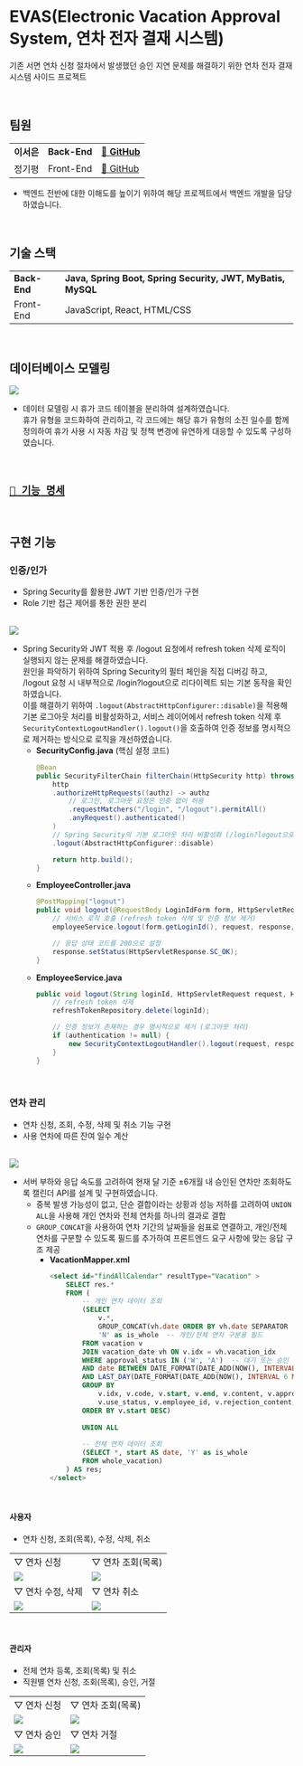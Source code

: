 # EVAS(Electronic Vacation Approval System, 연차 전자 결재 시스템)
기존 서면 연차 신청 절차에서 발생했던 승인 지연 문제를 해결하기 위한 연차 전자 결재 시스템 사이드 프로젝트

<br>

## 팀원
|  |  |  |
| --- | --- | --- |
| **이서은** | **Back-End** | [**🔗 GitHub**](https://github.com/leeseoeun) |
| 정기평 | Front-End | [🔗 GitHub](https://github.com/42da) |
- 백엔드 전반에 대한 이해도를 높이기 위하여 해당 프로젝트에서 백엔드 개발을 담당하였습니다.

<br>

## 기술 스택
|  |  |
| --- | --- |
| **Back-End** | **Java, Spring Boot, Spring Security, JWT, MyBatis, MySQL** |
| Front-End | JavaScript, React, HTML/CSS |

<br>

## 데이터베이스 모델링
<img src="./image/erd.PNG">

<br>

- 데이터 모델링 시 휴가 코드 테이블을 분리하여 설계하였습니다.<br>
휴가 유형을 코드화하여 관리하고, 각 코드에는 해당 휴가 유형의 소진 일수를 함께 정의하여 휴가 사용 시 자동 차감 및 정책 변경에 유연하게 대응할 수 있도록 구성하였습니다.

<br>

## [`🔗 기능 명세`](./functional_specification.md)

<br>

## 구현 기능
### 인증/인가
- Spring Security를 활용한 JWT 기반 인증/인가 구현
- Role 기반 접근 제어를 통한 권한 분리

<br>

<img src="./image/login.PNG">

<br>

- Spring Security와 JWT 적용 후 /logout 요청에서 refresh token 삭제 로직이 실행되지 않는 문제를 해결하였습니다.<br>
원인을 파악하기 위하여 Spring Security의 필터 체인을 직접 디버깅 하고, /logout 요청 시 내부적으로 /login?logout으로 리다이렉트 되는 기본 동작을 확인하였습니다.<br>
이를 해결하기 위하여 `.logout(AbstractHttpConfigurer::disable)`을 적용해 기본 로그아웃 처리를 비활성화하고, 서비스 레이어에서 refresh token 삭제 후 `SecurityContextLogoutHandler().logout()`을 호출하여 인증 정보를 명시적으로 제거하는 방식으로 로직을 개선하였습니다.
    - **SecurityConfig.java** (핵심 설정 코드)
        ```java
        @Bean
        public SecurityFilterChain filterChain(HttpSecurity http) throws Exception {
            http
            .authorizeHttpRequests((authz) -> authz
                // 로그인, 로그아웃 요청은 인증 없이 허용
                .requestMatchers("/login", "/logout").permitAll()
                .anyRequest().authenticated()
            )
            // Spring Security의 기본 로그아웃 처리 비활성화 (/login?logout으로 리다이렉트 등)
            .logout(AbstractHttpConfigurer::disable)

            return http.build();
        }
        ```
    - **EmployeeController.java**
        ```java
        @PostMapping("logout")
        public void logout(@RequestBody LoginIdForm form, HttpServletRequest request, HttpServletResponse response, Authentication authentication) {
            // 서비스 로직 호출 (refresh token 삭제 및 인증 정보 제거)
            employeeService.logout(form.getLoginId(), request, response, authentication);

            // 응답 상태 코드를 200으로 설정
            response.setStatus(HttpServletResponse.SC_OK);
        }
        ```
    - **EmployeeService.java**
        ```java
        public void logout(String loginId, HttpServletRequest request, HttpServletResponse response, Authentication authentication) {
            // refresh token 삭제
            refreshTokenRepository.delete(loginId);

            // 인증 정보가 존재하는 경우 명시적으로 제거 (로그아웃 처리)
            if (authentication != null) {
                new SecurityContextLogoutHandler().logout(request, response, authentication);
            }
        }
        ```

<br>

### 연차 관리
- 연차 신청, 조회, 수정, 삭제 및 취소 기능 구현
- 사용 연차에 따른 잔여 일수 계산

<br>

<img src="./image/employee_apply.PNG">

<br>

- 서버 부하와 응답 속도를 고려하여 현재 달 기준 ±6개월 내 승인된 연차만 조회하도록 캘린더 API를 설계 및 구현하였습니다.
    - 중복 발생 가능성이 없고, 단순 결합이라는 상황과 성능 저하를 고려하여 `UNION ALL`을 사용해 개인 연차와 전체 연차를 하나의 결과로 결합
    - `GROUP_CONCAT`을 사용하여 연차 기간의 날짜들을 쉼표로 연결하고, 개인/전체 연차를 구분할 수 있도록 필드를 추가하여 프론트엔드 요구 사항에 맞는 응답 구조 제공
        - **VacationMapper.xml**
            ```sql
            <select id="findAllCalendar" resultType="Vacation" >
                SELECT res.*
                FROM (
                    -- 개인 연차 데이터 조회
                    (SELECT 
                        v.*, 
                        GROUP_CONCAT(vh.date ORDER BY vh.date SEPARATOR ',') AS date,   -- 연차 기간의 날짜들을 쉼표(,)로 연결하여 하나의 문자열로 생성
                        'N' as is_whole  -- 개인/전체 연차 구분용 필드
                    FROM vacation v 
                    JOIN vacation_date vh ON v.idx = vh.vacation_idx
                    WHERE approval_status IN ('W', 'A')  -- 대기 또는 승인 상태인 연차만 조회
                    AND date BETWEEN DATE_FORMAT(DATE_ADD(NOW(), INTERVAL -6 MONTH), '%Y-%m-01')  -- 현재 기준 6개월 전 첫날
                    AND LAST_DAY(DATE_FORMAT(DATE_ADD(NOW(), INTERVAL 6 MONTH), '%Y-%m-%d'))  -- 현재 기준 6개월 후 마지막 날
                    GROUP BY 
                        v.idx, v.code, v.start, v.end, v.content, v.approval_status, 
                        v.use_status, v.employee_id, v.rejection_content, v.cancellation_content, vh.vacation_idx
                    ORDER BY v.start DESC)
                    
                    UNION ALL
                    
                    -- 전체 연차 데이터 조회
                    (SELECT *, start AS date, 'Y' as is_whole
                    FROM whole_vacation)
                ) AS res;
            </select>
            ```

<br>

#### 사용자
- 연차 신청, 조회(목록), 수정, 삭제, 취소

|||
|-|-|
|▽ 연차 신청|▽ 연차 조회(목록)|
|<img src="./image/l_employee_apply.PNG">|<img src="./image/l_employee_application_list.PNG">|
|▽ 연차 수정, 삭제|▽ 연차 취소|
|<img src="./image/l_employee_update.PNG">|<img src="./image/l_employee_cancel.PNG">|

<br>

#### 관리자
- 전체 연차 등록, 조회(목록) 및 취소
- 직원별 연차 신청, 조회(목록), 승인, 거절

|||
|-|-|
|▽ 연차 신청|▽ 연차 조회(목록)|
|<img src="./image/l_admin_apply.PNG">|<img src="./image/l_admin_vacation_list.PNG">|
|▽ 연차 승인|▽ 연차 거절|
|<img src="./image/l_admin_approve.PNG">|<img src="./image/l_admin_reject.PNG">|

